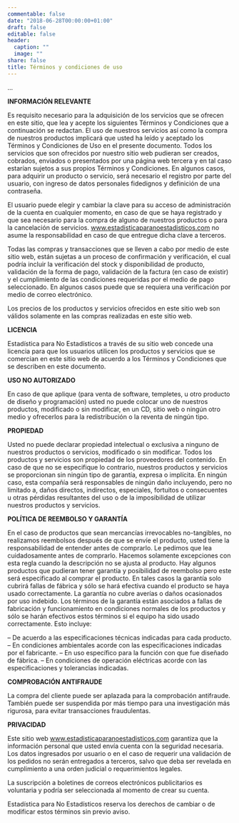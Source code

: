 ```yaml
---
commentable: false
date: "2018-06-28T00:00:00+01:00"
draft: false
editable: false
header:
  caption: ""
  image: ""
share: false
title: Términos y condiciones de uso
---
```


...

**INFORMACIÓN RELEVANTE**

Es requisito necesario para la adquisición de los servicios que se ofrecen en este sitio, que lea y acepte los siguientes Términos y Condiciones que a continuación se redactan. El uso de nuestros servicios así como la compra de nuestros productos implicará que usted ha leído y aceptado los Términos y Condiciones de Uso en el presente documento. Todos los servicios que son ofrecidos por nuestro sitio web pudieran ser creados, cobrados, enviados o presentados por una página web tercera y en tal caso estarían sujetos a sus propios Términos y Condiciones. En algunos casos, para adquirir un producto o servicio, será necesario el registro por parte del usuario, con ingreso de datos personales fidedignos y definición de una contraseña.

El usuario puede elegir y cambiar la clave para su acceso de administración de la cuenta en cualquier momento, en caso de que se haya registrado y que sea necesario para la compra de alguno de nuestros productos o para la cancelación de servicios. www.estadisticaparanoestadisticos.com no asume la responsabilidad en caso de que entregue dicha clave a terceros.

Todas las compras y transacciones que se lleven a cabo por medio de este sitio web, están sujetas a un proceso de confirmación y verificación, el cual podría incluir la verificación del stock y disponibilidad de producto, validación de la forma de pago, validación de la factura (en caso de existir) y el cumplimiento de las condiciones requeridas por el medio de pago seleccionado. En algunos casos puede que se requiera una verificación por medio de correo electrónico.

Los precios de los productos y servicios ofrecidos en este sitio web son válidos solamente en las compras realizadas en este sitio web.

**LICENCIA**

Estadística para No Estadísticos a través de su sitio web concede una licencia para que los usuarios utilicen  los productos y servicios que se comercian en este sitio web de acuerdo a los Términos y Condiciones que se describen en este documento.

**USO NO AUTORIZADO**

En caso de que aplique (para venta de software, templetes, u otro producto de diseño y programación) usted no puede colocar uno de nuestros productos, modificado o sin modificar, en un CD, sitio web o ningún otro medio y ofrecerlos para la redistribución o la reventa de ningún tipo.

**PROPIEDAD**

Usted no puede declarar propiedad intelectual o exclusiva a ninguno de nuestros productos o servicios, modificado o sin modificar. Todos los productos y servicios son propiedad  de los proveedores del contenido. En caso de que no se especifique lo contrario, nuestros productos y servicios se proporcionan  sin ningún tipo de garantía, expresa o implícita. En ningún caso, esta compañía será responsables de ningún daño incluyendo, pero no limitado a, daños directos, indirectos, especiales, fortuitos o consecuentes u otras pérdidas resultantes del uso o de la imposibilidad de utilizar nuestros productos y servicios.

**POLÍTICA DE REEMBOLSO Y GARANTÍA**

En el caso de productos que sean  mercancías irrevocables no-tangibles, no realizamos reembolsos después de que se envíe el producto, usted tiene la responsabilidad de entender antes de comprarlo.  Le pedimos que lea cuidadosamente antes de comprarlo. Hacemos solamente excepciones con esta regla cuando la descripción no se ajusta al producto. Hay algunos productos que pudieran tener garantía y posibilidad de reembolso pero este será especificado al comprar el producto. En tales casos la garantía solo cubrirá fallas de fábrica y sólo se hará efectiva cuando el producto se haya usado correctamente. La garantía no cubre averías o daños ocasionados por uso indebido. Los términos de la garantía están asociados a fallas de fabricación y funcionamiento en condiciones normales de los productos y sólo se harán efectivos estos términos si el equipo ha sido usado correctamente. Esto incluye:

– De acuerdo a las especificaciones técnicas indicadas para cada producto.
– En condiciones ambientales acorde con las especificaciones indicadas por el fabricante.
– En uso específico para la función con que fue diseñado de fábrica.
– En condiciones de operación eléctricas acorde con las especificaciones y tolerancias indicadas.

**COMPROBACIÓN ANTIFRAUDE**

La compra del cliente puede ser aplazada para la comprobación antifraude. También puede ser suspendida por más tiempo para una investigación más rigurosa, para evitar transacciones fraudulentas.

**PRIVACIDAD**

Este sitio web www.estadisticaparanoestadisticos.com garantiza que la información personal que usted envía cuenta con la seguridad necesaria. Los datos ingresados por usuario o en el caso de requerir una validación de los pedidos no serán entregados a terceros, salvo que deba ser revelada en cumplimiento a una orden judicial o requerimientos legales.

La suscripción a boletines de correos electrónicos publicitarios es voluntaria y podría ser seleccionada al momento de crear su cuenta.

Estadística para No Estadísticos reserva los derechos de cambiar o de modificar estos términos sin previo aviso.
